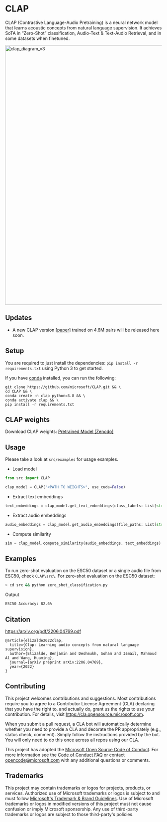 # CLAP

CLAP (Contrastive Language-Audio Pretraining) is a neural network model that learns acoustic concepts from natural language supervision. It achieves SoTA in “Zero-Shot” classification, Audio-Text & Text-Audio Retrieval, and in some datasets when finetuned.

<img width="832" alt="clap_diagram_v3" src="https://user-images.githubusercontent.com/26778834/199842089-39ef6a2e-8abb-4338-bdfe-680abab70f53.png">

## Updates
- A new CLAP version [[paper]](https://arxiv.org/abs/2309.05767) trained on 4.6M pairs will be released here soon. 

## Setup

You are required to just install the dependencies: `pip install -r requirements.txt` using Python 3 to get started.

If you have [conda](https://www.anaconda.com) installed, you can run the following: 

```shell
git clone https://github.com/microsoft/CLAP.git && \
cd CLAP && \
conda create -n clap python=3.8 && \
conda activate clap && \
pip install -r requirements.txt
```

## CLAP weights
Download CLAP weights: [Pretrained Model \[Zenodo\]](https://zenodo.org/record/7312125#.Y22vecvMIQ9)


## Usage

Please take a look at `src/examples` for usage examples. 

- Load model
```python
from src import CLAP 

clap_model = CLAP("<PATH TO WEIGHTS>", use_cuda=False)
```

- Extract text embeddings
```python
text_embeddings = clap_model.get_text_embeddings(class_labels: List[str])
```

- Extract audio embeddings
```python
audio_embeddings = clap_model.get_audio_embeddings(file_paths: List[str])
```

- Compute similarity 
```python
sim = clap_model.compute_similarity(audio_embeddings, text_embeddings)
```

## Examples
To run zero-shot evaluation on the ESC50 dataset or a single audio file from ESC50, check `CLAP\src\`. For zero-shot evaluation on the ESC50 dataset:
```bash
> cd src && python zero_shot_classification.py
```
Output
```bash
ESC50 Accuracy: 82.6%
```

## Citation
https://arxiv.org/pdf/2206.04769.pdf
```
@article{elizalde2022clap,
  title={Clap: Learning audio concepts from natural language supervision},
  author={Elizalde, Benjamin and Deshmukh, Soham and Ismail, Mahmoud Al and Wang, Huaming},
  journal={arXiv preprint arXiv:2206.04769},
  year={2022}
}
```

## Contributing

This project welcomes contributions and suggestions.  Most contributions require you to agree to a
Contributor License Agreement (CLA) declaring that you have the right to, and actually do, grant us
the rights to use your contribution. For details, visit https://cla.opensource.microsoft.com.

When you submit a pull request, a CLA bot will automatically determine whether you need to provide
a CLA and decorate the PR appropriately (e.g., status check, comment). Simply follow the instructions
provided by the bot. You will only need to do this once across all repos using our CLA.

This project has adopted the [Microsoft Open Source Code of Conduct](https://opensource.microsoft.com/codeofconduct/).
For more information see the [Code of Conduct FAQ](https://opensource.microsoft.com/codeofconduct/faq/) or
contact [opencode@microsoft.com](mailto:opencode@microsoft.com) with any additional questions or comments.

## Trademarks

This project may contain trademarks or logos for projects, products, or services. Authorized use of Microsoft 
trademarks or logos is subject to and must follow 
[Microsoft's Trademark & Brand Guidelines](https://www.microsoft.com/en-us/legal/intellectualproperty/trademarks/usage/general).
Use of Microsoft trademarks or logos in modified versions of this project must not cause confusion or imply Microsoft sponsorship.
Any use of third-party trademarks or logos are subject to those third-party's policies.
